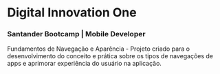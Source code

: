 # Digital Innovation One

###  Santander Bootcamp | Mobile Developer



Fundamentos de Navegação e Aparência - Projeto criado para o desenvolvimento do conceito e prática sobre os tipos de navegações de apps e aprimorar experiência do usuário na aplicação.

